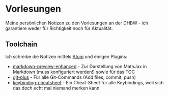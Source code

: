# Vorlesungen
Meine persönlichen Notizen zu den Vorlesungen an der DHBW - ich garantiere weder für Richtigkeit noch für Aktualität.

## Toolchain
Ich schreibe die Notizen mittels [Atom](https://atom.io/) und einigen Plugins:
* [markdown-preview-enhanced](https://atom.io/packages/markdown-preview-enhanced) - Zur Darstellung von MathJax in Markdown (muss konfiguriert werden!) sowie für das TOC
* [git-plus](https://atom.io/packages/git-plus) - Für alle Git-Commands (Add files, commit, push)
* [keybinding-cheatsheet](https://atom.io/packages/keybinding-cheatsheet) - Ein Cheat-Sheet für alle Keybindings, weil sich das doch echt mal niemand merken kann
